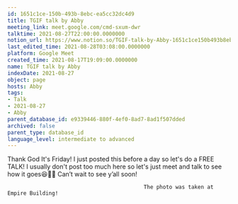 ```yaml
---
id: 1651c1ce-150b-493b-8ebc-ea5cc32dc4d9
title: TGIF talk by Abby
meeting_link: meet.google.com/cmd-sxum-dwr
talktime: 2021-08-27T22:00:00.0000000
notion_url: https://www.notion.so/TGIF-talk-by-Abby-1651c1ce150b493b8ebcea5cc32dc4d9
last_edited_time: 2021-08-28T03:08:00.0000000
platform: Google Meet
created_time: 2021-08-17T19:09:00.0000000
name: TGIF talk by Abby
indexDate: 2021-08-27
object: page
hosts: Abby
tags:
- Talk
- 2021-08-27
- Abby
parent_database_id: e9339446-880f-4ef0-8ad7-8ad1f507dded
archived: false
parent_type: database_id
language_level: intermediate to advanced
---
```




Thank God It's Friday! I just posted this before a day so let's do a FREE TALK!
I usually don't post too much here so let's just meet and talk to see how it goes😆👍🏻
Can’t wait to see y’all soon!



                                               The photo was taken at Empire Building!











